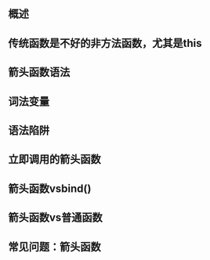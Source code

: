 ## 概述

## 传统函数是不好的非方法函数，尤其是this

## 箭头函数语法

## 词法变量

## 语法陷阱

## 立即调用的箭头函数

## 箭头函数vsbind()

## 箭头函数vs普通函数

## 常见问题：箭头函数